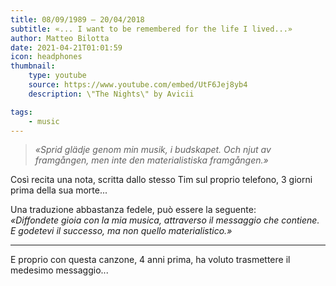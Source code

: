 ```yaml
---
title: 08/09/1989 – 20/04/2018
subtitle: «... I want to be remembered for the life I lived...»
author: Matteo Bilotta
date: 2021-04-21T01:01:59
icon: headphones
thumbnail:
    type: youtube
    source: https://www.youtube.com/embed/UtF6Jej8yb4
    description: \"The Nights\" by Avicii

tags:
    - music
---
```


> *«Sprid glädje genom min musik, i budskapet. Och njut av framgången, men inte den materialistiska framgången.»*

Così recita una nota, scritta dallo stesso Tim sul proprio telefono, 3 giorni prima della sua morte...  

Una traduzione abbastanza fedele, può essere la seguente:  
*«Diffondete gioia con la mia musica, attraverso il messaggio che contiene. E godetevi il successo, ma non quello materialistico.»*

---

E proprio con questa canzone, 4 anni prima, ha voluto trasmettere il medesimo messaggio...
